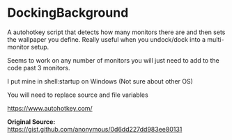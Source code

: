 # DockingBackground
A autohotkey script that detects how many monitors there are and then sets the wallpaper you define. Really useful when you undock/dock into a multi-monitor setup. 

Seems to work on any number of monitors you will just need to add to the code past 3 monitors.

I put mine in shell:startup on Windows (Not sure about other OS)

You will need to replace source and file variables

https://www.autohotkey.com/


<b>Original Source:</b> https://gist.github.com/anonymous/0d6dd227dd983ee80131
